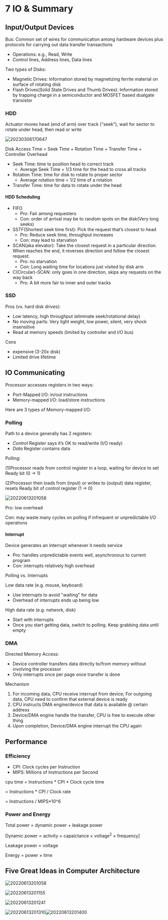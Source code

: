 # 7 IO & Summary
## Input/Output Devices

Bus: Common set of wires for communication among hardware devices plus protocols for carrying out data transfer transactions
- Operations: e.g., Read, Write
- Control lines, Address lines, Data lines

Two types of Disks:
- Magnetic Drives: Information stored by magnetizing ferrite material on surface of rotating disk
- Flash Drives(Solid State Drives and Thumb Drives): Information stored by trapping charge in a semiconductor and MOSFET based dualgate transistor

### HDD

Actuator moves head (end of arm) over track ("seek"), wait for sector to rotate under head, then read or write

![20230306170647](https://raw.githubusercontent.com/zxc2012/image/main/20230306170647.png)

Disk Access Time = Seek Time + Rotation Time + Transfer Time + Controller Overhead

- Seek Time: time to position head to correct track
    - Average Seek Time = 1/3 time for the head to cross all tracks
- Rotation Time: time for disk to rotate to proper sector
    -  Average rotation time = 1/2 time of a rotation
- Transfer Time: time for data to rotate under the head

#### HDD Scheduling

- FIFO
    - Pro: Fair among requesters
    - Con: order of arrival may be to random spots on the disk(Very long seeks)
- SSTF(Shortest seek time first): Pick the request that’s closest to head
    - Pro: Reduce seek time, throughput increases
    - Con: may lead to starvation
- SCAN(aka elevator): Take the closest request in a particular direction. When reaches the end, it reverses direction and follow the closest request.
    - Pro: no starvation
    - Con: Long waiting time for locations just visited by disk arm
- C(Circular)-SCAN: only goes in one direction, skips any requests on the way back
    - Pro: A bit more fair to inner and outer tracks

### SSD

Pros (vs. hard disk drives):
- Low latency, high throughput (eliminate seek/rotational delay)
- No moving parts: Very light weight, low power, silent, very shock insensitive
- Read at memory speeds (limited by controller and I/O bus)

Cons
- expensive (3-20x disk)
- Limited drive lifetime

## IO Communicating

Processor accesses registers in two ways:
- Port-Mapped I/O: in/out instructions
- Memory-mapped I/O: load/store instructions

Here are 3 types of Memory-mapped I/O:

### Polling

Path to a device generally has 2 registers:
- *Control* Register says it’s OK to read/write (I/O ready)
- *Data* Register contains data

Polling:

(1)Processor reads from control register in a loop, waiting for device
to set Ready bit (0 → 1)

(2)Processor then loads from (input) or writes to (output) data
register, resets Ready bit of control register (1 → 0)

![20220613201058](https://raw.githubusercontent.com/zxc2012/image/main/20230306163652.png)

Pro: low overhead

Con: may waste many cycles on polling if infrequent or unpredictable I/O operations
#### Interrupt

Device generates an interrupt whenever it needs service

- Pro: handles unpredictable events well, asynchronous to current program
- Con: interrupts relatively high overhead

Polling vs. Interrupts

Low data rate (e.g. mouse, keyboard)
- Use interrupts to avoid "waiting" for data
- Overhead of interrupts ends up being low

High data rate (e.g. network, disk)
- Start with interrupts
- Once you start getting data, switch to polling. Keep grabbing data until empty

### DMA

Directed Memory Access:
- Device controller transfers data directly to/from memory without involving the processor
- Only interrupts once per page once transfer is done

Mechanism
1. For incoming data, CPU receive interrupt from device; For outgoing data, CPU need to confirm that external device is ready
2. CPU instructs DMA engine/device that data is available @ certain address
3. Device/DMA engine handle the transfer, CPU is free to execute other thing
4. Upon completion, Device/DMA engine interrupt the CPU again


## Performance
### Efficiency

- CPI: Clock cycles per Instruction
- MIPS: Millions of Instructions per Second

cpu time = Instructions * CPI * Clock cycle time

= Instructions * CPI / Clock rate

= Instructions / MIPS*10^6

### Power and Energy

Total power = dynamic power + leakage power

Dynamic power $\propto$ activity $\times$ capaictance $\times$ voltage$^2$ $\times$ frequency]

Leakage power $\propto$ voltage

Energy = power $\times$ time

## Five Great Ideas in Computer Architecture

![20220613201058](https://raw.githubusercontent.com/zxc2012/image/main/20220613201058.png)

![20220613201155](https://raw.githubusercontent.com/zxc2012/image/main/20220613201155.png)

![20220613201241](https://raw.githubusercontent.com/zxc2012/image/main/20220613201241.png)

![20220613201310](https://raw.githubusercontent.com/zxc2012/image/main/20220613201310.png)![20220613201400](https://raw.githubusercontent.com/zxc2012/image/main/20220613201400.png)